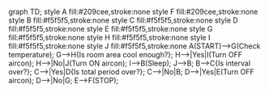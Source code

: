 graph TD;
style A fill:#209cee,stroke:none
style F fill:#209cee,stroke:none
style B fill:#f5f5f5,stroke:none
style C fill:#f5f5f5,stroke:none
style D fill:#f5f5f5,stroke:none
style E fill:#f5f5f5,stroke:none
style G fill:#f5f5f5,stroke:none
style H fill:#f5f5f5,stroke:none
style I fill:#f5f5f5,stroke:none
style J fill:#f5f5f5,stroke:none
A(START)-->G(Check temperature);
G-->H{Is room area cool enough?};
H-->|Yes|I(Turn OFF aircon);
H-->|No|J(Turn ON aircon);
I-->B(Sleep);
J-->B;
B-->C{Is interval over?};
C-->|Yes|D{Is total period over?};
C-->|No|B;
D-->|Yes|E(Turn OFF aircon);
D-->|No|G;
E-->F(STOP);
